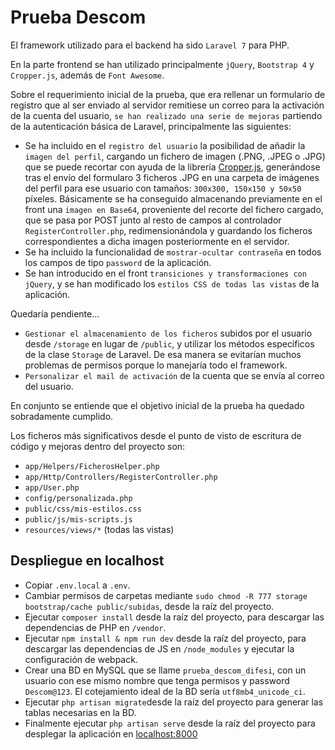 # Prueba Descom

El framework utilizado para el backend ha sido `Laravel 7` para PHP.

En la parte frontend se han utilizado principalmente `jQuery`, `Bootstrap 4` y `Cropper.js`, además de `Font Awesome`.

Sobre el requerimiento inicial de la prueba, que era rellenar un formulario de registro que al ser enviado al servidor remitiese un correo para la activación de la cuenta del usuario, `se han realizado una serie de mejoras` partiendo de la autenticación básica de Laravel, principalmente las siguientes:

- Se ha incluido en el `registro del usuario` la posibilidad de añadir la `imagen del perfil`, cargando un fichero de imagen (.PNG, .JPEG o .JPG) que se puede recortar con ayuda de la librería [Cropper.js](https://github.com/fengyuanchen/jquery-cropper), generándose tras el envío del formularo 3 ficheros .JPG en una carpeta de imágenes del perfil para ese usuario con tamaños: `300x300, 150x150 y 50x50` píxeles. Básicamente se ha conseguido almacenando previamente en el front una `imagen en Base64`, proveniente del recorte del fichero cargado, que se pasa por POST junto al resto de campos al controlador `RegisterController.php`, redimensionándola y guardando los ficheros correspondientes a dicha imagen posteriormente en el servidor.
- Se ha incluido la funcionalidad de `mostrar-ocultar contraseña` en todos los campos de tipo `password` de la aplicación.
- Se han introducido en el front `transiciones y transformaciones con jQuery`, y se han modificado los `estilos CSS de todas las vistas` de la aplicación.

Quedaría pendiente...
- `Gestionar el almacenamiento de los ficheros` subidos por el usuario desde `/storage` en lugar de `/public`, y utilizar los métodos específicos de la clase `Storage` de Laravel. De esa manera se evitarían muchos problemas de permisos porque lo manejaría todo el framework.
- `Personalizar el mail de activación` de la cuenta que se envía al correo del usuario.

En conjunto se entiende que el objetivo inicial de la prueba ha quedado sobradamente cumplido.

Los ficheros más significativos desde el punto de visto de escritura de código y mejoras dentro del proyecto son:

- `app/Helpers/FicherosHelper.php`
- `app/Http/Controllers/RegisterController.php`
- `app/User.php`
- `config/personalizada.php`
- `public/css/mis-estilos.css`
- `public/js/mis-scripts.js`
- `resources/views/*` (todas las vistas)

## Despliegue en localhost

- Copiar `.env.local` a `.env`.
- Cambiar permisos de carpetas mediante `sudo chmod -R 777 storage bootstrap/cache public/subidas`, desde la raíz del proyecto.
- Ejecutar `composer install` desde la raíz del proyecto, para descargar las dependencias de PHP en `/vendor`.
- Ejecutar `npm install & npm run dev` desde la raíz del proyecto, para descargar las dependencias de JS en `/node_modules` y ejecutar la configuración de webpack.
- Crear una BD en MySQL que se llame `prueba_descom_difesi`, con un usuario con ese mismo nombre que tenga permisos y password `Descom@123`. El cotejamiento ideal de la BD sería `utf8mb4_unicode_ci`.
- Ejecutar `php artisan migrate`desde la raíz del proyecto para generar las tablas necesarias en la BD.
- Finalmente ejecutar `php artisan serve` desde la raíz del proyecto para desplegar la aplicación en [localhost:8000](http://localhost:8000)